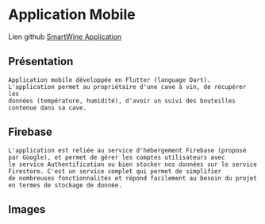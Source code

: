 # Application Mobile 
Lien github [SmartWine Application](https://github.com/touch789/app_smartwine.git)

## Présentation
```
Application mobile développée en Flutter (language Dart). L'application permet au propriétaire d'une cave à vin, de récupérer les 
données (température, humidité), d'avoir un suivi des bouteilles contenue dans sa cave. 

```

## Firebase 
```
L'application est reliée au service d'hébergement Firebase (proposé par Google), et permet de gérer les comptes utilisateurs avec 
le service Authentification ou bien stocker nos données sur le service Firestore. C'est un service complet qui permet de simplifier 
de nombreuses fonctionnalités et répond facilement au besoin du projet en termes de stockage de donnée. 
```

## Images

